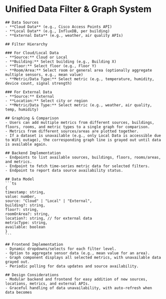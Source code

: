 # Unified Data Filter & Graph System

    ## Data Sources
    - **Cloud Data** (e.g., Cisco Access Points API)
    - **Local Data** (e.g., InfluxDB, per building)
    - **External Data** (e.g., weather, air quality APIs)

    ## Filter Hierarchy

    ### For Cloud/Local Data
    - **Source:** Cloud or Local
    - **Building:** Select building (e.g., Building X)
    - **Floor:** Select floor (e.g., Floor Y)
    - **Room/Area:** Select room or general area (optionally aggregate multiple sensors, e.g., mean value)
    - **Metric/Data Type:** Select metric (e.g., temperature, humidity, device count, signal strength)

    ### For External Data
    - **Source:** External
    - **Location:** Select city or region
    - **Metric/Data Type:** Select metric (e.g., weather, air quality, temp, humidity)

    ## Graphing & Comparison
    - Users can add multiple metrics from different sources, buildings, floors, rooms, and metric types to a single graph for comparison.
    - Metrics from different sources/areas are plotted together.
    - If a dataset is unavailable (e.g., only Local Data is accessible due to WiFi outage), the corresponding graph line is grayed out until data is available again.

    ## Backend Implementation
    - Endpoints to list available sources, buildings, floors, rooms/areas, and metrics.
    - Endpoint to fetch time-series metric data for selected filters.
    - Endpoint to report data source availability status.

    ## Data Model
    ```ts
    {
    timestamp: string,
    value: number,
    source: "Cloud" | "Local" | "External",
    building?: string,
    floor?: string,
    roomOrArea?: string,
    location?: string, // for external data
    metricType: string,
    available: boolean
    }
    ```

    ## Frontend Implementation
    - Dynamic dropdowns/selects for each filter level.
    - Option to aggregate sensor data (e.g., mean value for an area).
    - Graph component displays all selected metrics, with unavailable data grayed out.
    - Periodic polling for data updates and source availability.

    ## Design Considerations
    - Modular backend and frontend for easy addition of new sources, locations, metrics, and external APIs.
    - Graceful handling of data unavailability, with auto-refresh when data becomes